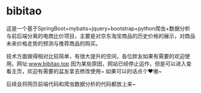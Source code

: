# bibitao
这是一个基于SpringBoot+mybatis+jquery+bootstrap+python爬虫+数据分析与前后端分离的电商比价项目，主要是对京东淘宝商品的历史价格的展示，对商品未来价格走势的预测与推荐商品的购买。

技术方面做得相对比较简单，有很大提升的空间，各位胖友如果有需要的欢迎使用。网址:www.bibitao.top
因为某些原因，网站已经停止运作，但是可以进入查看主页，欢迎有需要的盆友拿去修改使用~ 如果可以的话点个❤嗷~

后续会将网页前端代码和爬虫数据分析的代码都放上来~

